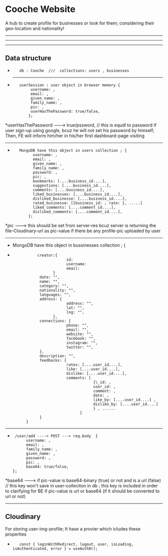 # Cooche Website

A hub to create profile for businesses or look for them; considering their geo-location and nationality!

---

---

---

## Data structure

-        db : Cooche  ///  collections: users , businesses
  ***
-        userSession : user object in browser memory {
              username: ,
              email: ,
              given_name: ,
              family_name: ,
              pic: ,
              userHasThePassword: true/false,
             };

\*userHasThePassword ---> true/pssword, // this is equdl to password if user sign-up using google, bcuz he will not set his password by himself; Then, FE will inform him/her in his/her first dashboard-page visiting

---

-        MongoDB have this object in users collection ; {
               username: ,
               email: ,
               given_name: ,
               family_name: ,
               password: ,
               pic: ,
               bookmarks: [....business_id....],
               suggestions: [....business_id....],
               comments: [....business_id....],
               liked_businesses: [....business_id....],
               disliked_businesse: [....business_id....],
               rated_businesse: [{business_id: , rate: }, .....]
               liked_comments: [....comment_id....],
               disliked_comments: [....comment_id....],
             };

\*pic ---> this should be set from server-res bcuz server is returning the file-Cloudinary-url as pic-value if there be any profile-pic uploaded by user

---

- MongoDB have this object in bussinesses collection ; {
-                creator:{
                              id:
                              username:
                              email:
                        }
                  date: "",
                  name: "",
                  category: "",
                  nationality: "",
                  languages: "",
                  address: {
                              address: "",
                              lat: "",
                              lng: "",
                        },
                  connections: {
                              phone: "",
                              email: "",
                              website: "",
                              facebook: "",
                              instagram: "",
                              twitter: "",
                  },
                  description: "",
                  feedbacks: {
                              rates: [....user_id....],
                              like: [....user_id....],
                              dislike: [....user_id....],
                              comments: [  
                                          {\_id: ,
                                          user_id: ,
                                          comment: ,
                                          date: ,
                                          like_by: [....user_id....] ,
                                          dislike_by: [....user_id....]
                                          } , ......
                                    ]
                  }
            }

---

-      /user/add ----> POST ---> req.body  {
            username: ,
            email: ,
            family_name: ,
            given_name: ,
            password: ,
            pic: ,
            base64: true/false,
      };

\*base64 ---> if pic-value is base64-binary (true) or not and is a url (false) // this key won't save in user-colleciton in db ; this key is included in order to clarifying for BE if pic-value is url or base64 (if it should be converted to url or not)

---

## Cloudinary

For storing user-img-profile;
It hase a provier which icludes these properties

-        const { loginWithRedirect, logout, user, isLoading, isAuthenticated, error } = useAuth0();
